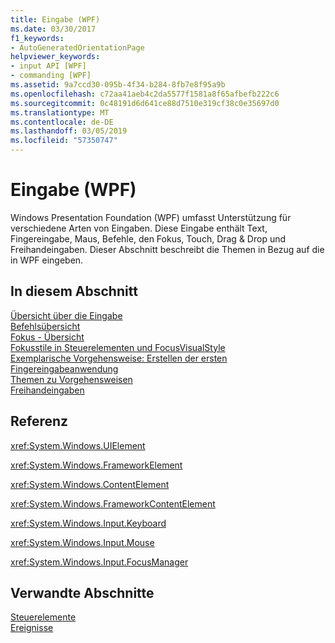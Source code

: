 ```yaml
---
title: Eingabe (WPF)
ms.date: 03/30/2017
f1_keywords:
- AutoGeneratedOrientationPage
helpviewer_keywords:
- input API [WPF]
- commanding [WPF]
ms.assetid: 9a7ccd30-095b-4f34-b284-8fb7e8f95a9b
ms.openlocfilehash: c72aa41aeb4c2da5577f1581a8f65afbefb222c6
ms.sourcegitcommit: 0c48191d6d641ce88d7510e319cf38c0e35697d0
ms.translationtype: MT
ms.contentlocale: de-DE
ms.lasthandoff: 03/05/2019
ms.locfileid: "57350747"
---
```

# <a name="input-wpf"></a>Eingabe (WPF)
Windows Presentation Foundation (WPF) umfasst Unterstützung für verschiedene Arten von Eingaben. Diese Eingabe enthält Text, Fingereingabe, Maus, Befehle, den Fokus, Touch, Drag & Drop und Freihandeingaben. Dieser Abschnitt beschreibt die Themen in Bezug auf die in WPF eingeben.  
  
## <a name="in-this-section"></a>In diesem Abschnitt  
 [Übersicht über die Eingabe](input-overview.md)  
 [Befehlsübersicht](commanding-overview.md)  
 [Fokus - Übersicht](focus-overview.md)  
 [Fokusstile in Steuerelementen und FocusVisualStyle](styling-for-focus-in-controls-and-focusvisualstyle.md)  
 [Exemplarische Vorgehensweise: Erstellen der ersten Fingereingabeanwendung](walkthrough-creating-your-first-touch-application.md)  
 [Themen zu Vorgehensweisen](input-and-commands-how-to-topics.md)  
 [Freihandeingaben](digital-ink.md)  
  
## <a name="reference"></a>Referenz  
 <xref:System.Windows.UIElement>  
  
 <xref:System.Windows.FrameworkElement>  
  
 <xref:System.Windows.ContentElement>  
  
 <xref:System.Windows.FrameworkContentElement>  
  
 <xref:System.Windows.Input.Keyboard>  
  
 <xref:System.Windows.Input.Mouse>  
  
 <xref:System.Windows.Input.FocusManager>  
  
## <a name="related-sections"></a>Verwandte Abschnitte  
 [Steuerelemente](../controls/index.md)  
  [Ereignisse](events-wpf.md)
